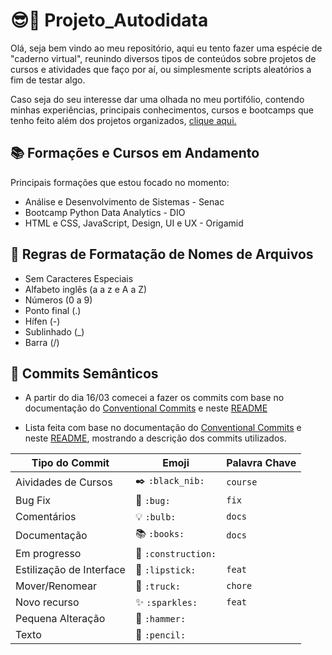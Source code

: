 # 😎🤏 Projeto_Autodidata
 Olá, seja bem vindo ao meu repositório, aqui eu tento fazer uma espécie de "caderno virtual", reunindo diversos tipos de conteúdos sobre projetos de cursos e atividades que faço por aí, ou simplesmente scripts aleatórios a fim de testar algo.

 Caso seja do seu interesse dar uma olhada no meu portifólio, contendo minhas experiências, principais conhecimentos, cursos e bootcamps que tenho feito além dos projetos organizados, [clique aqui.](https://otaviomendessantos.github.io/Sites_Portifolio/index.html) 
 
## 📚 Formações e Cursos em Andamento
Principais formações que estou focado no momento:
 - Análise e Desenvolvimento de Sistemas - Senac
 - Bootcamp Python Data Analytics - DIO
 - HTML e CSS, JavaScript, Design, UI e UX - Origamid

## 📁 Regras de Formatação de Nomes de Arquivos 
 - Sem Caracteres Especiais
 - Alfabeto inglês (a a z e A a Z)
 - Números (0 a 9)
 - Ponto final (.)
 - Hífen (-)
 - Sublinhado (_)
 - Barra (/)

## 📑 Commits Semânticos
 - A partir do dia 16/03 comecei a fazer os commits com base no documentação do [Conventional Commits](https://www.conventionalcommits.org/pt-br/v1.0.0/) e neste [README](https://github.com/iuricode/padroes-de-commits)


 - Lista feita com base no documentação do [Conventional Commits](https://www.conventionalcommits.org/pt-br/v1.0.0/) e neste [README](https://github.com/iuricode/padroes-de-commits), mostrando a descrição dos commits utilizados.

 Tipo do Commit | Emoji | Palavra Chave
 -------------- | ----- | -------------
 Aividades  de Cursos | ✒️ `:black_nib:` | `course`
 Bug Fix | 🐛 `:bug:`	| `fix`
 Comentários | 💡 `:bulb:` | `docs`
 Documentação | 📚 `:books:` | `docs`
 Em progresso |	🚧 `:construction:` |
 Estilização de Interface | 💄 `:lipstick:` | `feat`
 Mover/Renomear |	🚚 `:truck:`	| `chore`
 Novo recurso | ✨ `:sparkles:`| `feat`
 Pequena Alteração	| 🔨 `:hammer:`|
 Texto	| 📝 `:pencil:` |
